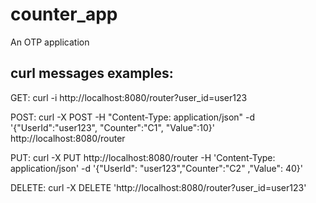 counter_app
=====

An OTP application

curl messages examples:
-----
GET:
    curl -i http://localhost:8080/router?user_id=user123

POST:
     curl -X POST -H "Content-Type: application/json" -d '{"UserId":"user123", "Counter":"C1", "Value":10}' http://localhost:8080/router

PUT:
    curl -X PUT http://localhost:8080/router -H 'Content-Type: application/json' -d '{"UserId": "user123","Counter":"C2" ,"Value": 40}'

DELETE:
    curl -X DELETE 'http://localhost:8080/router?user_id=user123'